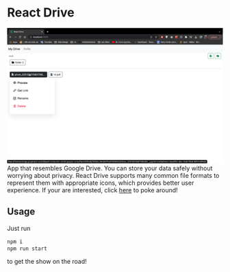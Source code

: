 # React Drive

![React Drive](./src/assets/react%20drive.png)
App that resembles Google Drive. You can store your data safely without worrying about privacy.
React Drive supports many common file formats to represent them with appropriate icons, which provides better user experience. If your are interested, click [here](https://auth-production-a2c5b.web.app/) to poke around!

## Usage

Just run

```
npm i
npm run start
```

to get the show on the road!

##
